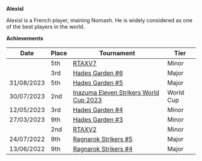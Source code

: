 ******Alexisl******

Alexisl is a French player, maining Nomash. 
He is widely considered as one of the best players in the world.

****Achievements****

| Date | Place | Tournament | Tier |
| - | - | - | - |
| | 5th | [RTAXV7](/inapedia/tournaments/rtaxv/rtaxv7.md) | Minor |
| | 3rd | [Hades Garden #6](/inapedia/tournaments/hg/hg6.md) | Major |
| 31/08/2023 | 5th | [Hades Garden #5](/inapedia/tournaments/hg/hg5.md) | Major |
| 30/07/2023 | 2nd | [Inazuma Eleven Strikers World Cup 2023](/inapedia/tournaments/worldcup23.md) | World Cup |
| 12/05/2023 | 3rd | [Hades Garden #4](/inapedia/tournaments/hg/hg4.md) | Minor |
| 27/03/2023 | 9th | [Hades Garden #3](/inapedia/tournaments/hg/hg3.md) | Minor |
| | 2nd | [RTAXV2](/inapedia/tournaments/rtaxv/rtaxv2.md) | Minor |
| 24/07/2022 | 9th | [Ragnarok Strikers #5](/inapedia/tournaments/ragna/ragna5.md) | Major |
| 13/06/2022 | 9th | [Ragnarok Strikers #4](/inapedia/tournaments/ragna/ragna4.md) | Major |

